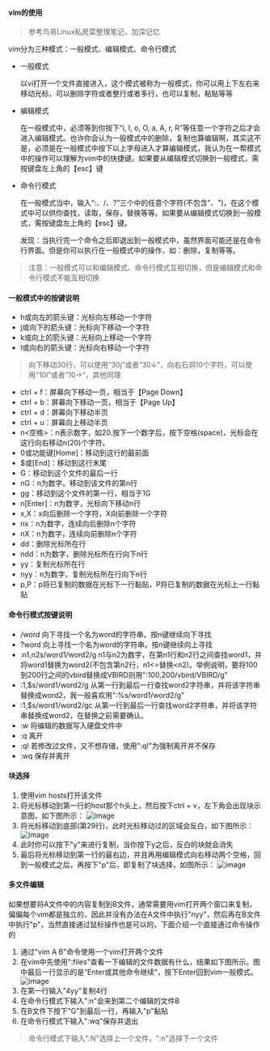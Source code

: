 #### vim的使用
> 参考鸟哥Linux私房菜整理笔记，加深记忆

vim分为三种模式：一般模式、编辑模式、命令行模式
- 一般模式

  以vi打开一个文件直接进入，这个模式被称为一般模式，你可以用上下左右来移动光标，可以删除字符或者整行或者多行，也可以复制，粘贴等等

- 编辑模式

  在一般模式中，必须等到你按下“i, I, o, O, a, A, r, R”等任意一个字符之后才会进入编辑模式。也许你会认为一般模式中的删除，复制也算编辑啊，其实这不是，必须是在一般模式中按下以上字母进入才算编辑模式，我认为在一帮模式中的操作可以理解为vim中的快捷键。如果要从编辑模式切换到一般模式，需按键盘左上角的【esc】键

- 命令行模式

    在一般模式当中，输入“:、/、?”三个中的任意个字符(不包含"、")，在这个模式中可以供你查找，读取，保存，替换等等。如果要从编辑模式切换到一般模式，需按键盘左上角的【esc】键。

    发现：当执行完一个命令之后即退出到一般模式中，虽然界面可能还是在命令行界面。但是你可以执行在一般模式中的操作，如：删除，复制等等。

> 注意：一般模式可以和编辑模式、命令行模式互相切换，但是编辑模式和命令行模式不能互相切换

#### 一般模式中的按键说明

- h或向左的箭头键：光标向左移动一个字符
- j或向下的箭头键：光标向下移动一个字符
- k或向上的箭头键：光标向上移动一个字符
- l或向右的箭头键：光标向右移动一个字符
> 向下移动30行，可以使用“30j”或者“30↓”，向右石洞10个字符，可以使用“10l”或者”10→“，其他同理
- ctrl + f：屏幕向下移动一页，相当于【Page Down】
- ctrl + b：屏幕向下移动一页，相当于【Page Up】
- ctrl + d：屏幕向下移动半页
- ctrl + u：屏幕向上移动半页
- n<空格>：n表示数字，如20.按下一个数字后，按下空格(space)，光标会在这行向右移动n(20)个字符。
- 0或功能键[Home]：移动到这行的最前面
- $或[End]：移动到这行末尾
- G：移动到这个文件的最后一行
- nG：n为数字。移动到该文件的第n行
- gg：移动到这个文件的第一行，相当于1G
- n[Enter]：n为数字，光标向下移动n行
- x,X：x向后删除一个字符，X向前删除一个字符
- nx：n为数字，连续向后删除n个字符
- nX：n为数字，连续向前删除n个字符
- dd：删除光标所在行
- ndd：n为数字，删除光标所在行向下n行
- yy：复制光标所在行
- nyy：n为数字，复制光标所在行向下n行
- p,P：p将已复制的数据在光标下一行黏贴，P将已复制的数据在光标上一行黏贴

#### 命令行模式按键说明
- /word 向下寻找一个名为word的字符串。按n键继续向下寻找
- ?word 向上寻找一个名为word的字符串。按n键继续向上寻找
- :n1,n2s/word1/word2/g n1与n2为数字，在第n1行和n2行之间查找word1，并将word1替换为word2(不包含第n2行，n1<=替换<n2)。举例说明，要将100到200行之间的vbird替换成VBIRD则用":100,200/vbird/VBIRD/g"
- :1,$s/word1/word2/g 从第一行到最后一行查找word2字符串，并将该字符串替换成word2，我一般喜欢用":%s/word1/word2/g"
- :1,$s/word1/word2/gc 从第一行到最后一行查找word2字符串，并将该字符串替换成word2，在替换之前需要确认。
- :w 将编辑的数据写入硬盘文件中
- :q 离开
- :q! 若修改过文件，又不想存储，使用":q!"为强制离开并不保存
- :wq 保存并离开

#### 块选择
1. 使用vim hosts打开该文件
2. 将光标移动到第一行的host那个h头上，然后按下ctrl + v，左下角会出现块示意图，如下图所示：
![image](http://pceh5403k.bkt.clouddn.com/Linux%E5%9D%97%E9%80%89%E6%8B%A9%E7%A4%BA%E6%84%8F%E5%9B%BE1.jpg)
3. 将光标移动到底部(第29行)，此时光标移动过的区域会反白，如下图所示：
![image](http://pceh5403k.bkt.clouddn.com/Linux%E5%9D%97%E9%80%89%E6%8B%A9%E7%A4%BA%E6%84%8F%E5%9B%BE2.jpg)
4. 此时你可以按下"y"来进行复制，当你按下y之后，反白的块就会消失
5. 最后将光标移动到第一行的最右边，并且再用编辑模式向右移动两个空格，回到一般模式之后，再按下"p"后，即复制了块选择，如图所示：
![image](http://pceh5403k.bkt.clouddn.com/Linux%E5%BF%AB%E9%80%89%E6%8B%A9%E7%A4%BA%E6%84%8F%E5%9B%BE3.jpg)

#### 多文件编辑
如果想要将A文件中的内容复制到B文件，通常需要用vim打开两个窗口来复制，偏偏每个vim都是独立的，因此并没有办法在A文件中执行"nyy"，然后再在B文件中执行"p"，当然直接通过鼠标操作也是可以的，下面介绍一个直接通过命令操作的

1. 通过"vim A B"命令使用一个vim打开两个文件
2. 在vim中先使用":files"查看一下编辑的文件数据有什么，结果如下图所示。图中最后一行显示的是“Enter或其他命令继续”，按下Enter回到vim一般模式。
![image](http://pceh5403k.bkt.clouddn.com/Linux%E5%A4%9A%E6%96%87%E4%BB%B6%E7%BC%96%E8%BE%911.jpg)
3. 在第一行输入"4yy"复制4行
4. 在命令行模式下输入":n"会来到第二个编辑的文件B
5. 在B文件下按下"G"到最后一行，再输入"p"黏贴
6. 在命令行模式下输入":wq"保存并退出

> 命令行模式下输入":N"选择上一个文件，":n"选择下一个文件
